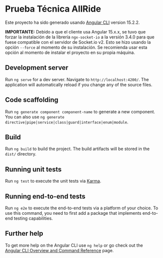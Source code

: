 # Prueba Técnica AllRide

Este proyecto ha sido generado usando [Angular CLI](https://github.com/angular/angular-cli) version 15.2.2.

**IMPORTANTE:** Debido a que el cliente usa Angular 15.x.x, se tuvo que forzar la instalación de la librería `ngx-socket-io` a la versión 3.4.0 para que fuese compatible con el servidor de Socket.io v2. Esto se hizo usando la opción `--force` al momento de su instalación. Se recomienda usar esta opción al momento de instalar el proyecto en su propia máquina.

## Development server

Run `ng serve` for a dev server. Navigate to `http://localhost:4200/`. The application will automatically reload if you change any of the source files.

## Code scaffolding

Run `ng generate component component-name` to generate a new component. You can also use `ng generate directive|pipe|service|class|guard|interface|enum|module`.

## Build

Run `ng build` to build the project. The build artifacts will be stored in the `dist/` directory.

## Running unit tests

Run `ng test` to execute the unit tests via [Karma](https://karma-runner.github.io).

## Running end-to-end tests

Run `ng e2e` to execute the end-to-end tests via a platform of your choice. To use this command, you need to first add a package that implements end-to-end testing capabilities.

## Further help

To get more help on the Angular CLI use `ng help` or go check out the [Angular CLI Overview and Command Reference](https://angular.io/cli) page.
